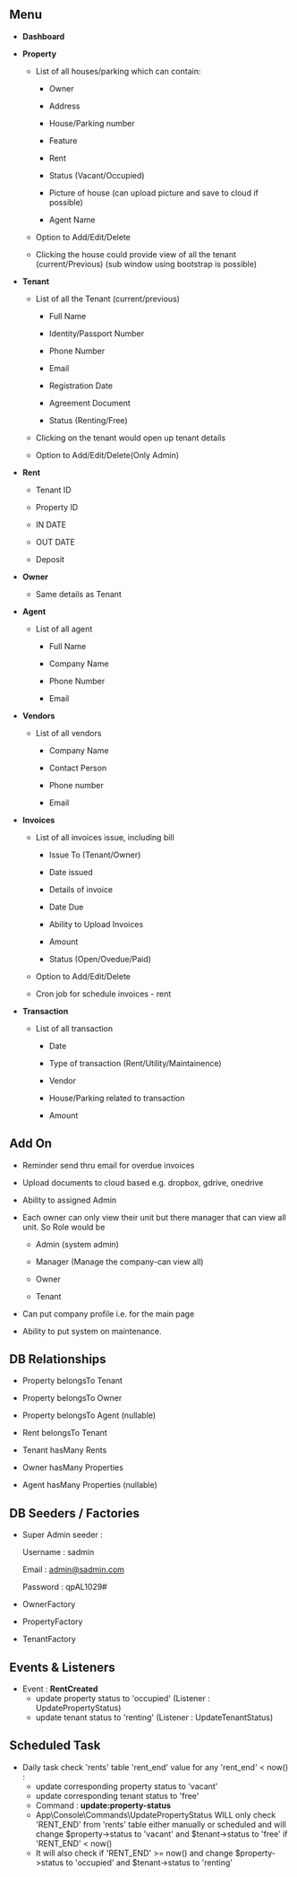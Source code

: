## Menu
- **Dashboard**
- **Property**

   - List of all houses/parking which can contain:

      - Owner

      - Address

      - House/Parking number

      - Feature

      - Rent

      - Status (Vacant/Occupied)

      - Picture of house (can upload picture and save to cloud if possible)

      - Agent Name

   - Option to Add/Edit/Delete

   - Clicking the house could provide view of all the tenant (current/Previous) (sub window
using bootstrap is possible)

- **Tenant**
   - List of all the Tenant (current/previous)

      - Full Name

      - Identity/Passport Number

      - Phone Number

      - Email

      - Registration Date

      - Agreement Document

      - Status (Renting/Free)


   - Clicking on the tenant would open up tenant details

   - Option to Add/Edit/Delete(Only Admin)

- **Rent**
   
   - Tenant ID

   - Property ID

   - IN DATE

   - OUT DATE

   - Deposit

- **Owner**
   - Same details as Tenant

- **Agent**
   
   - List of all agent

      - Full Name

      - Company Name

      - Phone Number

      - Email

- **Vendors**
   - List of all vendors
  
      - Company Name

      - Contact Person

      - Phone number

      - Email

- **Invoices**

   - List of all invoices issue, including bill

      - Issue To (Tenant/Owner)

      - Date issued

      - Details of invoice

      - Date Due

      - Ability to Upload Invoices

      - Amount

      - Status (Open/Ovedue/Paid)

   - Option to Add/Edit/Delete

   - Cron job for schedule invoices - rent

- **Transaction**

   - List of all transaction

      - Date

      - Type of transaction (Rent/Utility/Maintainence)

      - Vendor

      - House/Parking related to transaction

      - Amount

## Add On

- Reminder send thru email for overdue invoices

- Upload documents to cloud based e.g. dropbox, gdrive, onedrive

- Ability to assigned Admin

- Each owner can only view their unit but there manager that can view all unit. So Role would be

   - Admin (system admin)

   - Manager (Manage the company-can view all)

   - Owner

   - Tenant

- Can put company profile i.e. for the main page

- Ability to put system on maintenance.

## DB Relationships

- Property belongsTo Tenant

- Property belongsTo Owner

- Property belongsTo Agent (nullable)

- Rent belongsTo Tenant

- Tenant hasMany Rents

- Owner hasMany Properties

- Agent hasMany Properties (nullable)

## DB Seeders / Factories

- Super Admin seeder :

    Username : sadmin

    Email : admin@sadmin.com
    
    Password : qpAL1029#

- OwnerFactory

- PropertyFactory

- TenantFactory

## Events & Listeners

- Event : **RentCreated** 
   - update property status to 'occupied' (Listener : UpdatePropertyStatus)
   - update tenant status to 'renting' (Listener : UpdateTenantStatus)

## Scheduled Task

- Daily task check 'rents' table 'rent_end' value for any 'rent_end' < now() :
   - update corresponding property status to 'vacant' 
   - update corresponding tenant status to 'free'
   - Command : **update:property-status**
   - App\Console\Commands\UpdatePropertyStatus WILL only check 'RENT_END' from 'rents' table either manually or scheduled and will change $property->status to 'vacant' and $tenant->status to 'free' if 'RENT_END' < now()
   - It will also check if 'RENT_END' >= now() and change $property->status to 'occupied' and $tenant->status to 'renting' 
